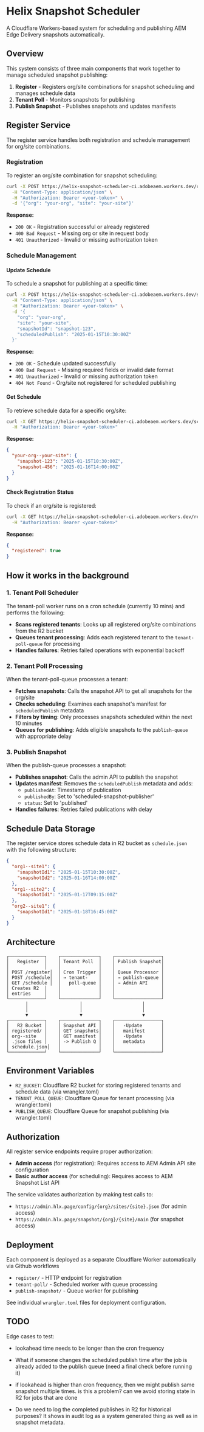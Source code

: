 # Helix Snapshot Scheduler

A Cloudflare Workers-based system for scheduling and publishing AEM Edge Delivery snapshots automatically.

## Overview

This system consists of three main components that work together to manage scheduled snapshot publishing:

1. **Register** - Registers org/site combinations for snapshot scheduling and manages schedule data
2. **Tenant Poll** - Monitors snapshots for publishing
3. **Publish Snapshot** - Publishes snapshots and updates manifests

## Register Service

The register service handles both registration and schedule management for org/site combinations.

### Registration

To register an org/site combination for snapshot scheduling:

```bash
curl -X POST https://helix-snapshot-scheduler-ci.adobeaem.workers.dev/register \
  -H "Content-Type: application/json" \
  -H "Authorization: Bearer <your-token>" \
  -d '{"org": "your-org", "site": "your-site"}'
```

**Response:**
- `200 OK` - Registration successful or already registered
- `400 Bad Request` - Missing org or site in request body
- `401 Unauthorized` - Invalid or missing authorization token

### Schedule Management

#### Update Schedule

To schedule a snapshot for publishing at a specific time:

```bash
curl -X POST https://helix-snapshot-scheduler-ci.adobeaem.workers.dev/schedule \
  -H "Content-Type: application/json" \
  -H "Authorization: Bearer <your-token>" \
  -d '{
    "org": "your-org",
    "site": "your-site",
    "snapshotId": "snapshot-123",
    "scheduledPublish": "2025-01-15T10:30:00Z"
  }'
```

**Response:**
- `200 OK` - Schedule updated successfully
- `400 Bad Request` - Missing required fields or invalid date format
- `401 Unauthorized` - Invalid or missing authorization token
- `404 Not Found` - Org/site not registered for scheduled publishing

#### Get Schedule

To retrieve schedule data for a specific org/site:

```bash
curl -X GET https://helix-snapshot-scheduler-ci.adobeaem.workers.dev/schedule/your-org/your-site \
  -H "Authorization: Bearer <your-token>"
```

**Response:**
```json
{
  "your-org--your-site": {
    "snapshot-123": "2025-01-15T10:30:00Z",
    "snapshot-456": "2025-01-16T14:00:00Z"
  }
}
```

#### Check Registration Status

To check if an org/site is registered:

```bash
curl -X GET https://helix-snapshot-scheduler-ci.adobeaem.workers.dev/register/your-org/your-site \
  -H "Authorization: Bearer <your-token>"
```

**Response:**
```json
{
  "registered": true
}
```

## How it works in the background

### 1. Tenant Poll Scheduler

The tenant-poll worker runs on a cron schedule (currently 10 mins) and performs the following:

- **Scans registered tenants**: Looks up all registered org/site combinations from the R2 bucket
- **Queues tenant processing**: Adds each registered tenant to the `tenant-poll-queue` for processing
- **Handles failures**: Retries failed operations with exponential backoff

### 2. Tenant Poll Processing

When the tenant-poll-queue processes a tenant:

- **Fetches snapshots**: Calls the snapshot API to get all snapshots for the org/site
- **Checks scheduling**: Examines each snapshot's manifest for `scheduledPublish` metadata
- **Filters by timing**: Only processes snapshots scheduled within the next 10 minutes
- **Queues for publishing**: Adds eligible snapshots to the `publish-queue` with appropriate delay

### 3. Publish Snapshot

When the publish-queue processes a snapshot:

- **Publishes snapshot**: Calls the admin API to publish the snapshot
- **Updates manifest**: Removes the `scheduledPublish` metadata and adds:
  - `publishedAt`: Timestamp of publication
  - `publishedBy`: Set to 'scheduled-snapshot-publisher'
  - `status`: Set to 'published'
- **Handles failures**: Retries failed publications with delay

## Schedule Data Storage

The register service stores schedule data in R2 bucket as `schedule.json` with the following structure:

```json
{
  "org1--site1": {
    "snapshotId1": "2025-01-15T10:30:00Z",
    "snapshotId2": "2025-01-16T14:00:00Z"
  },
  "org1--site2": {
    "snapshotId1": "2025-01-17T09:15:00Z"
  },
  "org2--site1": {
    "snapshotId1": "2025-01-18T16:45:00Z"
  }
}
```

## Architecture

```
┌─────────────┐    ┌──────────────┐    ┌─────────────────┐
│   Register  │    │ Tenant Poll  │    │ Publish Snapshot│
│             │    │              │    │                 │
│ POST /register│  │ Cron Trigger │    │ Queue Processor │
│ POST /schedule│  │ → tenant-    │    │ → publish-queue │
│ GET /schedule │  │   poll-queue │    │ → Admin API     │
│ Creates R2  │    │              │    │                 │
│ entries     │    │              │    │                 │
└─────────────┘    └──────────────┘    └─────────────────┘
       │                   │                      │
       │                   │                      │
       ▼                   ▼                      ▼
┌─────────────┐    ┌──────────────┐    ┌─────────────────┐
│   R2 Bucket │    │ Snapshot API │    │   -Update       │
│ registered/ │    │ GET snapshots│    │   manifest      │
│ org--site   │    │ GET manifest │    │   -Update       │
│ .json files │    │ -> Publish Q │    │   metadata      │
│ schedule.json│   │              │    │                 │
└─────────────┘    └──────────────┘    └─────────────────┘
```

## Environment Variables
- `R2_BUCKET`: Cloudflare R2 bucket for storing registered tenants and schedule data (via wrangler.toml)
- `TENANT_POLL_QUEUE`: Cloudflare Queue for tenant processing (via wrangler.toml)
- `PUBLISH_QUEUE`: Cloudflare Queue for snapshot publishing (via wrangler.toml)

## Authorization

All register service endpoints require proper authorization:

- **Admin access** (for registration): Requires access to AEM Admin API site configuration
- **Basic author access** (for scheduling): Requires access to AEM Snapshot List API

The service validates authorization by making test calls to:
- `https://admin.hlx.page/config/{org}/sites/{site}.json` (for admin access)
- `https://admin.hlx.page/snapshot/{org}/{site}/main` (for snapshot access)

## Deployment

Each component is deployed as a separate Cloudflare Worker automatically via Github workflows

- `register/` - HTTP endpoint for registration
- `tenant-poll/` - Scheduled worker with queue processing
- `publish-snapshot/` - Queue worker for publishing

See individual `wrangler.toml` files for deployment configuration.

## TODO
Edge cases to test:
- lookahead time needs to be longer than the cron frequency
- What if someone changes the scheduled publish time after the job is already added to the publish queue (need a final check before running it)

- if lookahead is higher than cron frequency, then we might publish same snapshot multiple times. is this a problem? can we avoid storing state in R2 for jobs that are done
- Do we need to log the completed publishes in R2 for historical purposes? It shows in audit log as a system generated thing as well as in snapshot metadata.